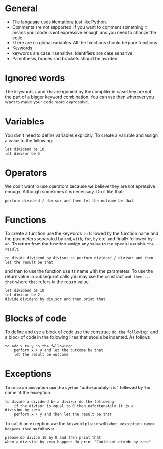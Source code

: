 # General
	
* The language uses identations just like Python.
* Comments are not supported. If you want to comment something it means your code is not expressive enough and you need to change the code
* There are no global variables. All the functions should be pure functions
* [Keywords](keywords.md)
* keywords are case insensitive. Identifiers are case sensitive.
* Parenthesis, braces and brackets should be avoided.

# Ignored words

The keywords `a` and `the` are ignored by the compliler in case they are not the part of a bigger keyword combination. You can use then wherever you want to make your code more expressive.

# Variables

You don't need to define variables explicitly. To create a variable and assign a value to the following:

```
let dividend be 10
let divisor be 5
```

# Operators

We don't want to use operators because we believe they are not epressive enough.  Although sometimes it is necessary. Do it like that:

```
perform dividend / divisor and then let the outcome be that
```

# Functions

To create a function use the keywords `to` followed by the function name and the parameters separated by `and`, `with`, `for`, `by` etc. and finally followed by `do`. To return from the function assign any value to the special variable `the result`. 

```
to divide dividend by divisor do perform dividend / divisor and then let the result be that 
```

and then to use the function use its name with the parameters. To use the return value in subsequent calls you may use the constract `and then ... that` where `that` refers to the return value.

```
let dividend be 10
let divisor be 2
divide dividend by divisor and then print that
```

# Blocks of code

To define and use a block of code use the construce `do the following:` and a block of code in the following lines that shoule be indented. As follows

```
to add x to y do the following:
    perform x + y and let the outcome be that
    let the result be outcome
```

# Exceptions

To raise an exception use the syntax "unfortunately it is" followed by the name of the exception. 

```
to divide a dividend by a divisor do the following:
    if the divisor is equal to 0 then unfortunately it is a division_by_zero
    perform x / y and then let the result be that

```

To catch an exception use the keyword `please` with `when <exception name> happens then` as follows:

```
please do divide 10 by 0 and then print that
when a division_by_zero happens do print "Could not divide by zero"
```
